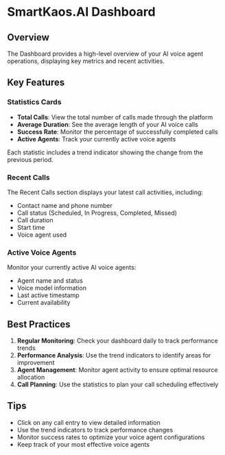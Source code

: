# SmartKaos.AI Dashboard

## Overview
The Dashboard provides a high-level overview of your AI voice agent operations, displaying key metrics and recent activities.

## Key Features

### Statistics Cards
- **Total Calls**: View the total number of calls made through the platform
- **Average Duration**: See the average length of your AI voice calls
- **Success Rate**: Monitor the percentage of successfully completed calls
- **Active Agents**: Track your currently active voice agents

Each statistic includes a trend indicator showing the change from the previous period.

### Recent Calls
The Recent Calls section displays your latest call activities, including:
- Contact name and phone number
- Call status (Scheduled, In Progress, Completed, Missed)
- Call duration
- Start time
- Voice agent used

### Active Voice Agents
Monitor your currently active AI voice agents:
- Agent name and status
- Voice model information
- Last active timestamp
- Current availability

## Best Practices
1. **Regular Monitoring**: Check your dashboard daily to track performance trends
2. **Performance Analysis**: Use the trend indicators to identify areas for improvement
3. **Agent Management**: Monitor agent activity to ensure optimal resource allocation
4. **Call Planning**: Use the statistics to plan your call scheduling effectively

## Tips
- Click on any call entry to view detailed information
- Use the trend indicators to track performance changes
- Monitor success rates to optimize your voice agent configurations
- Keep track of your most effective voice agents